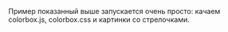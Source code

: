 Пример показанный выше запускается очень просто: качаем colorbox.js, colorbox.css и картинки со стрелочками.



<pre>
<!--link href="/colorbox.css" rel="stylesheet" type="text/css" />;
<script src="/colorbox.js" type="text/javascript"></script>
<script>
	jQuery(document).ready(function(){
		jQuery("a[rel='box']").colorbox();
	});
</script>

<ul>
<li><a href="/demo/img/colorbox/1.jpg" rel="box"><img src="/demo/img/colorbox/1_min.jpg" alt=""/></a></li>
<li><a href="/demo/img/colorbox/2.jpg" rel="box"><img src="/demo/img/colorbox/2_min.jpg" alt=""/></a></li>
<li><a href="/demo/img/colorbox/3.jpg" rel="box"><img src="/demo/img/colorbox/3_min.jpg" alt=""/></a></li>
</ul-->
</pre>
